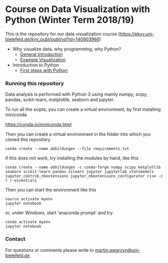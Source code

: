 # Course on Data Visualization with Python (Winter Term 2018/19)

This is the repository for our data visualization course (https://ekvv.uni-bielefeld.de/kvv_publ/publ/vd?id=140903966)

- Why visualize data, why programming, why Python?  
    - [General Introduction](notebooks/01_general_introduction.ipynb)  
    - [Example Visualization](notebooks/01_dinosaur_dozen_example.ipynb)   
- Introduction to Python  
    - [First steps with Python](notebooks/02_intro_to_python.ipynb)

### Running this repository

Data analysis is performed with Python 3 using mainly numpy, scipy, pandas, scikit-learn, matplotlib, seaborn and jupyter.

To run all the scipts, you can create a virtual environment, by first installing miniconda  
  
https://conda.io/miniconda.html  

Then you can create a virtual environment in the folder into which you cloned this repository

```shell
conda create --name abbildungen --file requirements.txt
```

if this does not work, try installing the modules by hand, like this


```shell
conda create --name abbildungen -c conda-forge numpy scipy matplotlib seaborn scikit-learn pandas nilearn jupyter jupyterlab statsmodels jupyter_contrib_nbextensions jupyter_nbextensions_configurator rise -c r r-essentials

```


Then you can start the environment like this


```shell
source activate myenv
jupyter notebook
```

or, under Windows, start 'anaconda prompt' and try

```shell
conda activate myenv
jupyter notebook
```

### Contact

For questions or comments please write to [martin.wegrzyn@uni-bielefeld.de](mailto:martin.wegrzyn@uni-bielefeld.de)

